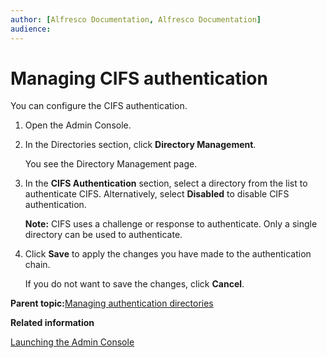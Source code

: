 ```yaml
---
author: [Alfresco Documentation, Alfresco Documentation]
audience: 
---
```


# Managing CIFS authentication

You can configure the CIFS authentication.

1.  Open the Admin Console.

2.  In the Directories section, click **Directory Management**.

    You see the Directory Management page.

3.  In the **CIFS Authentication** section, select a directory from the list to authenticate CIFS. Alternatively, select **Disabled** to disable CIFS authentication.

    **Note:** CIFS uses a challenge or response to authenticate. Only a single directory can be used to authenticate.

4.  Click **Save** to apply the changes you have made to the authentication chain.

    If you do not want to save the changes, click **Cancel**.


**Parent topic:**[Managing authentication directories](../concepts/adminconsole-directorymgt.md)

**Related information**  


[Launching the Admin Console](adminconsole-open.md)

